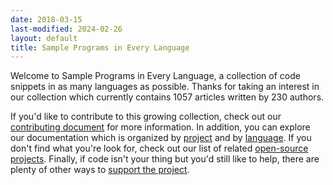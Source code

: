 ```yaml
---
date: 2018-03-15
last-modified: 2024-02-26
layout: default
title: Sample Programs in Every Language
---
```


Welcome to Sample Programs in Every Language, a collection of code snippets in as many languages as possible. Thanks for taking an interest in our collection which currently contains 1057 articles written by 230 authors.

If you'd like to contribute to this growing collection, check out our [contributing document](https://github.com/TheRenegadeCoder/sample-programs/blob/master/.github/CONTRIBUTING.md) for more information. In addition, you can explore our documentation which is organized by [project](/projects) and by [language](/languages). If you don't find what you're look for, check out our list of related [open-source projects](/related). Finally, if code isn't your thing but you'd still like to help, there are plenty of other ways to [support the project](https://therenegadecoder.com/updates/5-ways-you-can-support-the-renegade-coder/).
